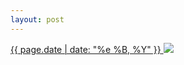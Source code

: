 ```yaml
---
layout: post
---
```


<p>
  <a href="/435">
    <time>{{ page.date | date: "%e %B, %Y" }}</time>
  </a>
  <a href="/435"><img src="{{ site.assets_url }}/435.jpg"/></a>
</p>
